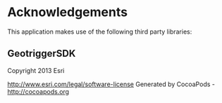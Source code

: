 # Acknowledgements
This application makes use of the following third party libraries:

## GeotriggerSDK

Copyright 2013 Esri

http://www.esri.com/legal/software-license
Generated by CocoaPods - http://cocoapods.org
